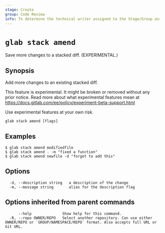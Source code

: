 ```yaml
---
stage: Create
group: Code Review
info: To determine the technical writer assigned to the Stage/Group associated with this page, see https://about.gitlab.com/handbook/product/ux/technical-writing/#assignments
---
```


<!--
This documentation is auto generated by a script.
Please do not edit this file directly. Run `make gen-docs` instead.
-->

# `glab stack amend`

Save more changes to a stacked diff. (EXPERIMENTAL.)

## Synopsis

Add more changes to an existing stacked diff.

This feature is experimental. It might be broken or removed without any prior notice.
Read more about what experimental features mean at
<https://docs.gitlab.com/ee/policy/experiment-beta-support.html>

Use experimental features at your own risk.

```plaintext
glab stack amend [flags]
```

## Examples

```plaintext
$ glab stack amend modifiedfile
$ glab stack amend . -m "fixed a function"
$ glab stack amend newfile -d "forgot to add this"
```

## Options

```plaintext
  -d, --description string   a description of the change
  -m, --message string       alias for the description flag
```

## Options inherited from parent commands

```plaintext
      --help              Show help for this command.
  -R, --repo OWNER/REPO   Select another repository. Can use either OWNER/REPO or `GROUP/NAMESPACE/REPO` format. Also accepts full URL or Git URL.
```
